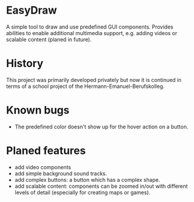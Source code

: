 # EasyDraw
A simple tool to draw and use predefined GUI components. Provides abilities to enable additional multimedia support, e.g. adding videos or scalable content (planed in future).

# History
This project was primarily developed privately but now it is continued in terms of a school project of the Hermann-Emanuel-Berufskolleg.


# Known bugs
- The predefined color doesn't show up for the hover action on a button.


# Planed features
- add video components
- add simple background sound tracks.
- add complex buttons: a button which has a complex shape.
- add scalable content: components can be zoomed in/out with different levels of detail (especially for creating maps or games).
